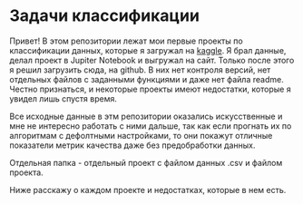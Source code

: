 # Задачи классификации
Привет!
В этом репозитории лежат мои первые проекты по классификации данных, которые я загружал на [kaggle](https://www.kaggle.com/agleev). Я брал данные, делал проект в Jupiter Notebook и выгружал на сайт. Только после этого я решил загрузить сюда, на github. В них нет контроля версий, нет отдельных файлов с заданными функциями и даже нет файла readme. Честно признаться, и некоторые проекты имеют недостатки, которые я увидел лишь спустя время.

Все исходные данные в этм репозитории оказались искусственные и мне не интересно работать с ними дальше, так как если прогнать их по алгоритмам с дефолтными настройками, то они покажут отличные показатели метрик качества даже без предобработки данных.

Отдельная папка - отдельный проект с файлом данных .csv и файлом проекта.

Ниже расскажу о каждом проекте и недостатках, которые в нем есть.

